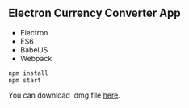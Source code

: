 ## Electron Currency Converter App

- Electron
- ES6
- BabelJS
- Webpack

```
npm install 
npm start
```

You can download .dmg file [here](https://drive.google.com/file/d/0B-ygzTgLpk8oNmRSMzVYNE93TWc/view?usp=sharing).
